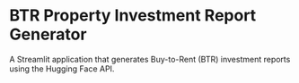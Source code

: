 # BTR Property Investment Report Generator

A Streamlit application that generates Buy-to-Rent (BTR) investment reports using the Hugging Face API.
